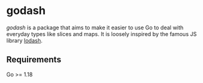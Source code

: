 # godash

_godash_ is a package that aims to make it easier to use Go to deal with everyday types like slices and maps. It is loosely inspired by the famous JS library [lodash](https://lodash.com/). 

## Requirements

Go >= 1.18